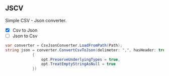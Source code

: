 ## JSCV

Simple CSV - Json converter.

- [x] Csv to Json
- [ ] Json to Csv

```csharp
var converter = CsvJsonConverter.LoadFromPath(Path);
string json = converter.ConvertCsvToJson(delimeter: ",", hasHeader: true, options: opt => 
			{
				opt.PreserveUnderlyingTypes = true,
				opt.TreatEmptyStringAsNull = true
			})
```